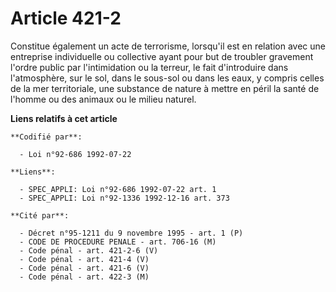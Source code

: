 # Article 421-2

Constitue également un acte de terrorisme, lorsqu'il est en relation avec une entreprise individuelle ou collective ayant
pour but de troubler gravement l'ordre public par l'intimidation ou la terreur, le fait d'introduire dans l'atmosphère, sur
le sol, dans le sous-sol ou dans les eaux, y compris celles de la mer territoriale, une substance de nature à mettre en péril
la santé de l'homme ou des animaux ou le milieu naturel.

**Liens relatifs à cet article**

	**Codifié par**:

	  - Loi n°92-686 1992-07-22

	**Liens**:

	  - SPEC_APPLI: Loi n°92-686 1992-07-22 art. 1
	  - SPEC_APPLI: Loi n°92-1336 1992-12-16 art. 373

	**Cité par**:

	  - Décret n°95-1211 du 9 novembre 1995 - art. 1 (P)
	  - CODE DE PROCEDURE PENALE - art. 706-16 (M)
	  - Code pénal - art. 421-2-6 (V)
	  - Code pénal - art. 421-4 (V)
	  - Code pénal - art. 421-6 (V)
	  - Code pénal - art. 422-3 (M)
